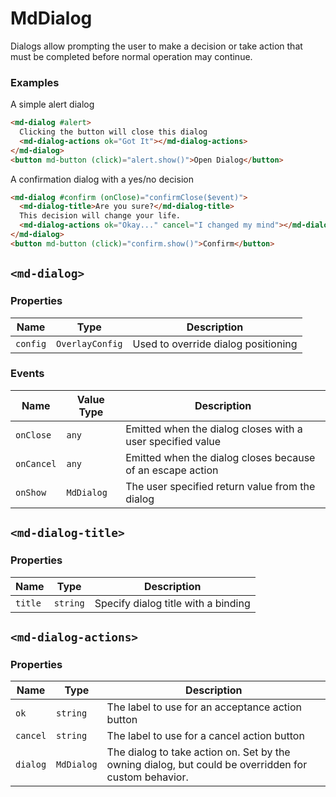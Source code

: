 # MdDialog
Dialogs allow prompting the user to make a decision or take action that must be completed before normal operation may continue.

### Examples
A simple alert dialog
```html
<md-dialog #alert>
  Clicking the button will close this dialog
  <md-dialog-actions ok="Got It"></md-dialog-actions>
</md-dialog>
<button md-button (click)="alert.show()">Open Dialog</button>
```

A confirmation dialog with a yes/no decision
```html
<md-dialog #confirm (onClose)="confirmClose($event)">
  <md-dialog-title>Are you sure?</md-dialog-title>
  This decision will change your life.
  <md-dialog-actions ok="Okay..." cancel="I changed my mind"></md-dialog-actions>
</md-dialog>
<button md-button (click)="confirm.show()">Confirm</button>
```

## `<md-dialog>`
### Properties

| Name | Type | Description |
| --- | --- | --- |
| `config` | `OverlayConfig` | Used to override dialog positioning |


### Events

| Name | Value Type | Description |
| --- | --- | --- |
| `onClose` | `any` | Emitted when the dialog closes with a user specified value |
| `onCancel` | `any` | Emitted when the dialog closes because of an escape action |
| `onShow` | `MdDialog` | The user specified return value from the dialog |


## `<md-dialog-title>`
### Properties

| Name | Type | Description |
| --- | --- | --- |
| `title` | `string` | Specify dialog title with a binding |


## `<md-dialog-actions>`
### Properties

| Name | Type | Description |
| --- | --- | --- |
| `ok` | `string` | The label to use for an acceptance action button |
| `cancel` | `string` | The label to use for a cancel action button |
| `dialog` | `MdDialog` | The dialog to take action on. Set by the owning dialog, but could be overridden for custom behavior. |

